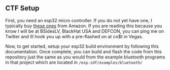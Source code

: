 ## CTF Setup 

First, you need an esp32 micro controller.  If you do not yet have one, I typically buy [these ones](https://www.amazon.com/HiLetgo%C2%AE-ESP-WROOM-32-Development-Microcontroller-Integrated/dp/B0718T232Z/ref=sr_1_4?ie=UTF8&qid=1525458705&sr=8-4&keywords=esp32) from Amazon.  If you are reading this because you know I will be at BSidesLV, BlackHat USA and DEFCON, you can ping me on Twitter and Ill hook you up with a pre-flashed on at co$t in Vegas.

Now, to get started, setup your esp32 build environment by following this documentation.  Once complete, you can build and flash the code from this repository just the same as you would from the example bluetooth programs in that project which are located in ```/esp-idf/examples/bluetooth/```
